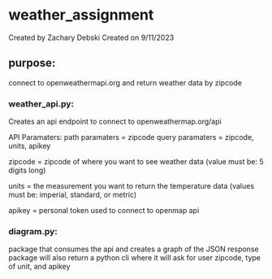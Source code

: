 # weather_assignment

Created by Zachary Debski
Created on 9/11/2023

## purpose:
  connect to openweathermapi.org and return weather data by zipcode

### weather_api.py:
  Creates an api endpoint to connect to openweathermap.org/api

  API Paramaters:
    path paramaters =  zipcode
    query paramaters = zipcode, units, apikey

  zipcode = zipcode of where you want to see weather data
  (value must be: 5 digits long)

  units = the measurement you want to return the temperature data
  (values must be: imperial, standard, or metric)
  
  apikey = personal token used to connect to openmap api




### diagram.py:
package that consumes the api and creates a graph of the JSON response
package will also return a python cli where it will ask for user zipcode, type of unit, and apikey
